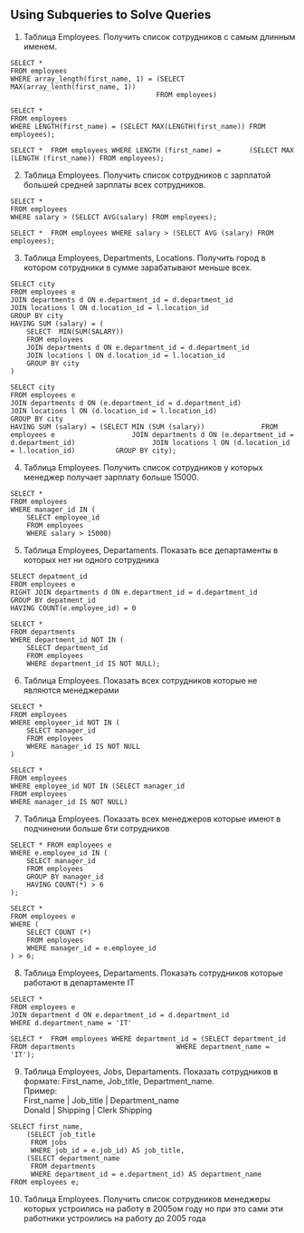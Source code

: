 
##  **Using Subqueries to Solve Queries**

1) Таблица Employees. Получить список сотрудников с самым длинным именем.

```
SELECT *
FROM employees
WHERE array_length(first_name, 1) = (SELECT MAX(array_lenth(first_name, 1))
									FROM employees)
```

```
SELECT *
FROM employees
WHERE LENGTH(first_name) = (SELECT MAX(LENGTH(first_name)) FROM employees);
```

```
SELECT *  FROM employees WHERE LENGTH (first_name) =       (SELECT MAX (LENGTH (first_name)) FROM employees);
```

2) Таблица Employees. Получить список сотрудников с зарплатой большей средней зарплаты всех сотрудников.

```
SELECT *
FROM employees
WHERE salary > (SELECT AVG(salary) FROM employees);
```

```
SELECT *  FROM employees WHERE salary > (SELECT AVG (salary) FROM employees);
```

3) Таблица Employees, Departments, Locations. Получить город в котором сотрудники в сумме зарабатывают меньше всех.

```
SELECT city
FROM employees e
JOIN departments d ON e.department_id = d.department_id
JOIN locations l ON d.location_id = l.location_id
GROUP BY city
HAVING SUM (salary) = (
	SELECT  MIN(SUM(SALARY))
	FROM employees
	JOIN departments d ON e.department_id = d.department_id
	JOIN locations l ON d.location_id = l.location_id
	GROUP BY city
)
```

```
SELECT city
FROM employees e
JOIN departments d ON (e.department_id = d.department_id)
JOIN locations l ON (d.location_id = l.location_id)
GROUP BY city
HAVING SUM (salary) = (SELECT MIN (SUM (salary))              FROM employees e                   JOIN departments d ON (e.department_id = d.department_id)                   JOIN locations l ON (d.location_id = l.location_id)          GROUP BY city);
```

4) Таблица Employees. Получить список сотрудников у которых менеджер получает зарплату больше 15000.

```
SELECT *  
FROM employees
WHERE manager_id IN (
	SELECT employee_id
	FROM employees
	WHERE salary > 15000)
```

5) Таблица Employees, Departaments. Показать все департаменты в которых нет ни одного сотрудника

```
SELECT depatment_id
FROM employees e
RIGHT JOIN departments d ON e.department_id = d.department_id
GROUP BY depatment_id
HAVING COUNT(e.employee_id) = 0
```

```
SELECT *
FROM departments
WHERE department_id NOT IN (
	SELECT department_id
	FROM employees
	WHERE department_id IS NOT NULL);
```

6) Таблица Employees. Показать всех сотрудников которые не являются менеджерами

```
SELECT * 
FROM employees
WHERE employeer_id NOT IN (
	SELECT manager_id
	FROM employees
	WHERE manager_id IS NOT NULL
)
```

```
SELECT *
FROM employees
WHERE employee_id NOT IN (SELECT manager_id   
FROM employees
WHERE manager_id IS NOT NULL)
```

7) Таблица Employees. Показать всех менеджеров которые имеют в подчинении больше 6ти сотрудников

```
SELECT * FROM employees e
WHERE e.employee_id IN (
	SELECT manager_id
	FROM employees
	GROUP BY manager_id
	HAVING COUNT(*) > 6 
);
```

```
SELECT *
FROM employees e
WHERE (
	SELECT COUNT (*)
	FROM employees
	WHERE manager_id = e.employee_id
) > 6;
```

8) Таблица Employees, Departaments. Показать сотрудников которые работают в департаменте IT

```
SELECT *
FROM employees e
JOIN department d ON e.department_id = d.department_id
WHERE d.department_name = 'IT'
```

```
SELECT *  FROM employees WHERE department_id = (SELECT department_id                          FROM departments                         WHERE department_name = 'IT');
```

9) Таблица Employees, Jobs, Departaments. Показать сотрудников в формате: First_name, Job_title, Department_name.  
Пример:  
First_name | Job_title | Department_name  
Donald | Shipping | Clerk Shipping

```
SELECT first_name,
	(SELECT job_title
	 FROM jobs
	 WHERE job_id = e.job_id) AS job_title,
	(SELECT department_name
	 FROM departments
	 WHERE department_id = e.department_id) AS department_name
FROM employees e;
```

10) Таблица Employees. Получить список сотрудников менеджеры которых устроились на работу в 2005ом году но при это сами эти работники устроились на работу до 2005 года

```

```